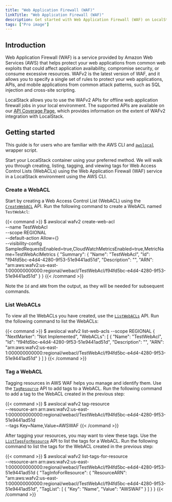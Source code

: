 ```yaml
---
title: "Web Application Firewall (WAF)"
linkTitle: "Web Application Firewall (WAF)"
description: Get started with Web Application Firewall (WAF) on LocalStack
tags: ["Pro image"]
---
```


## Introduction

Web Application Firewall (WAF) is a service provided by Amazon Web Services (AWS) that helps protect your web applications from common web exploits that could affect application availability, compromise security, or consume excessive resources.
WAFv2 is the latest version of WAF, and it allows you to specify a single set of rules to protect your web applications, APIs, and mobile applications from common attack patterns, such as SQL injection and cross-site scripting.

LocalStack allows you to use the WAFv2 APIs for offline web application firewall jobs in your local environment.
The supported APIs are available on our [API Coverage Page](https://docs.localstack.cloud/references/coverage/coverage_wafv2/), which provides information on the extent of WAFv2 integration with LocalStack.

## Getting started

This guide is for users who are familiar with the AWS CLI and [`awslocal`](https://github.com/localstack/awscli-local) wrapper script.

Start your LocalStack container using your preferred method.
We will walk you through creating, listing, tagging, and viewing tags for Web Access Control Lists (WebACLs) using the Web Application Firewall (WAF) service in a LocalStack environment using the AWS CLI.

### Create a WebACL

Start by creating a Web Access Control List (WebACL) using the [`CreateWebACL`](https://docs.aws.amazon.com/waf/latest/APIReference/API_CreateWebACL.html) API.
Run the following command to create a WebACL named `TestWebAcl`:

{{< command >}}
$ awslocal wafv2 create-web-acl \
    --name TestWebAcl \
    --scope REGIONAL \
    --default-action Allow={} \
    --visibility-config SampledRequestsEnabled=true,CloudWatchMetricsEnabled=true,MetricName=TestWebAclMetrics
<disable-copy>
{
    "Summary": {
        "Name": "TestWebAcl",
        "Id": "f94fd5bc-e4d4-4280-9f53-51e9441ad51d",
        "Description": "",
        "ARN": "arn:aws:wafv2:us-east-1:000000000000:regional/webacl/TestWebAcl/f94fd5bc-e4d4-4280-9f53-51e9441ad51d"
    }
}
</disable-copy>
{{< /command >}}

Note the `Id` and `ARN` from the output, as they will be needed for subsequent commands.

### List WebACLs

To view all the WebACLs you have created, use the [`ListWebACLs`](https://docs.aws.amazon.com/waf/latest/APIReference/API_ListWebACLs.html) API.
Run the following command to list the WebACLs:

{{< command >}}
$ awslocal wafv2 list-web-acls --scope REGIONAL
<disable-copy>
{
    "NextMarker": "Not Implemented",
    "WebACLs": [
        {
            "Name": "TestWebAcl",
            "Id": "f94fd5bc-e4d4-4280-9f53-51e9441ad51d",
            "Description": "",
            "ARN": "arn:aws:wafv2:us-east-1:000000000000:regional/webacl/TestWebAcl/f94fd5bc-e4d4-4280-9f53-51e9441ad51d"
        }
    ]
}
</disable-copy>
{{< /command >}}

### Tag a WebACL

Tagging resources in AWS WAF helps you manage and identify them.
Use the [`TagResource`](https://docs.aws.amazon.com/waf/latest/APIReference/API_TagResource.html) API to add tags to a WebACL.
Run the following command to add a tag to the WebACL created in the previous step:

{{< command >}}
$ awslocal wafv2 tag-resource \
    --resource-arn arn:aws:wafv2:us-east-1:000000000000:regional/webacl/TestWebAcl/f94fd5bc-e4d4-4280-9f53-51e9441ad51d \
    --tags Key=Name,Value=AWSWAF
{{< /command >}}

After tagging your resources, you may want to view these tags.
Use the [`ListTagsForResource`](https://docs.aws.amazon.com/waf/latest/APIReference/API_ListTagsForResource.html) API to list the tags for a WebACL.
Run the following command to list the tags for the WebACL created in the previous step:

{{< command >}}
$ awslocal wafv2 list-tags-for-resource \
    --resource-arn arn:aws:wafv2:us-east-1:000000000000:regional/webacl/TestWebAcl/f94fd5bc-e4d4-4280-9f53-51e9441ad51d
<disable-copy>
{
    "TagInfoForResource": {
        "ResourceARN": "arn:aws:wafv2:us-east-1:000000000000:regional/webacl/TestWebAcl/f94fd5bc-e4d4-4280-9f53-51e9441ad51d",
        "TagList": [
            {
                "Key": "Name",
                "Value": "AWSWAF"
            }
        ]
    }
}
</disable-copy>
{{< /command >}}
